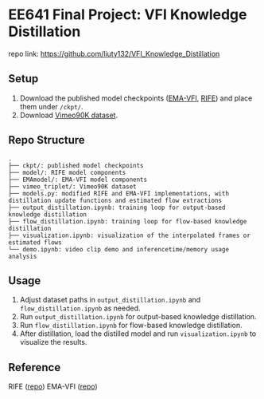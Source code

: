 # EE641 Final Project: VFI Knowledge Distillation
repo link: https://github.com/liuty132/VFI_Knowledge_Distillation

## Setup
1. Download the published model checkpoints ([EMA-VFI](https://drive.google.com/drive/folders/16jUa3HkQ85Z5lb5gce1yoaWkP-rdCd0o?usp=sharing), [RIFE](https://drive.google.com/file/d/1h42aGYPNJn2q8j_GVkS_yDu__G_UZ2GX/view?usp=sharing)) and place them under `/ckpt/`. 
2. Download [Vimeo90K dataset](http://toflow.csail.mit.edu/). 

## Repo Structure
```
.
├── ckpt/: published model checkpoints
├── model/: RIFE model components
├── EMAmodel/: EMA-VFI model components
├── vimeo_triplet/: Vimeo90K dataset
├── models.py: modified RIFE and EMA-VFI implementations, with distillation update functions and estimated flow extractions
├── output_distillation.ipynb: training loop for output-based knowledge distillation
├── flow_distillation.ipynb: training loop for flow-based knowledge distillation
├── visualization.ipynb: visualization of the interpolated frames or estimated flows
└── demo.ipynb: video clip demo and inferencetime/memory usage analysis
```

## Usage
1. Adjust dataset paths in `output_distillation.ipynb` and `flow_distillation.ipynb` as needed. 
2. Run `output_distillation.ipynb` for output-based knowledge distillation. 
3. Run `flow_distillation.ipynb` for flow-based knowledge distillation. 
4. After distillation, load the distilled model and run `visualization.ipynb` to visualize the results. 

## Reference 
RIFE ([repo](https://github.com/hzwer/ECCV2022-RIFE?tab=readme-ov-file))
EMA-VFI ([repo](https://github.com/MCG-NJU/EMA-VFI?tab=readme-ov-file))
